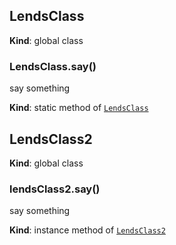 <a name="LendsClass"></a>

## LendsClass
**Kind**: global class  
<a name="LendsClass.say"></a>

### LendsClass.say()
say something

**Kind**: static method of <code>[LendsClass](#LendsClass)</code>  
<a name="LendsClass2"></a>

## LendsClass2
**Kind**: global class  
<a name="LendsClass2+say"></a>

### lendsClass2.say()
say something

**Kind**: instance method of <code>[LendsClass2](#LendsClass2)</code>  
